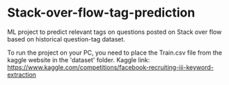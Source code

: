 # Stack-over-flow-tag-prediction
ML project to predict relevant tags on questions posted on Stack over flow based on historical question-tag dataset.

To run the project on your PC, you need to place the Train.csv file from the kaggle website in the 'dataset' folder.
Kaggle link: https://www.kaggle.com/competitions/facebook-recruiting-iii-keyword-extraction
